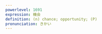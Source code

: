 ```yaml
---
powerlevel: 1691
expression: 機会
definition: (n) chance; opportunity; (P)
pronunciation: きかい
---
```

